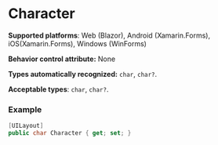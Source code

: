 # Character

**Supported platforms**: Web (Blazor), Android (Xamarin.Forms), iOS(Xamarin.Forms), Windows (WinForms)

**Behavior control attribute:**  None

**Types automatically recognized:** `char`, `char?`.

**Acceptable types**: `char`, `char?`.

### Example
```csharp
[UILayout]
public char Character { get; set; }
```
